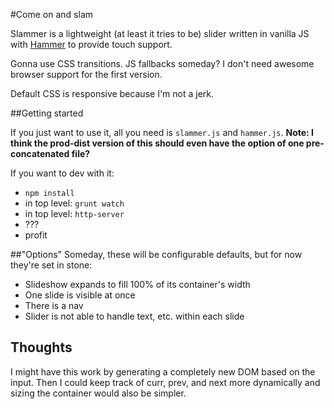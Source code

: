 #Come on and slam

Slammer is a lightweight (at least it tries to be) slider written in vanilla JS with [Hammer](http://hammerjs.github.io/) to provide touch support.

Gonna use CSS transitions. JS fallbacks someday? I don't need awesome browser support for the first version.

Default CSS is responsive because I'm not a jerk.


##Getting started

If you just want to use it, all you need is `slammer.js` and `hammer.js`. **Note: I think the prod-dist version of this should even have the option of one pre-concatenated file?**

If you want to dev with it:

- `npm install`
- in top level: `grunt watch`
- in top level: `http-server`
- ???
- profit

##"Options"
Someday, these will be configurable defaults, but for now they're set in stone:

- Slideshow expands to fill 100% of its container's width
- One slide is visible at once
- There is a nav
- Slider is not able to handle text, etc. within each slide

## Thoughts

I might have this work by generating a completely new DOM based on the input. Then I could keep track of curr, prev, and next more dynamically and sizing the container would also be simpler.
